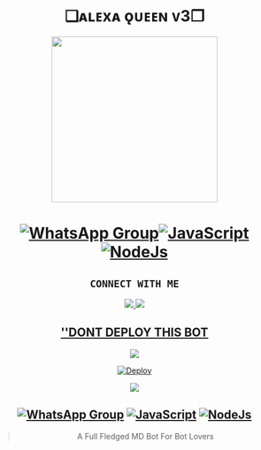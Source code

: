 

<h1 align="center">❏ᴀʟᴇxᴀ ǫᴜᴇᴇɴ ᴠ3❐<br></h1>
<p align="center">

<div align="center">
  <img border-radius: 15px src="https://i.ibb.co/TPLgRdk/Alexa.jpg/Alexaqueen.png" width="300" height="300"/>
  <p align="center">

# [![WhatsApp Group](https://img.shields.io/badge/WhatsApp-25D366?style=for-the-badge&logo=whatsapp&logoColor=white)](https://chat.whatsapp.com/LN4mY3laHz61S1ybxHBeYd)[![JavaScript](https://img.shields.io/badge/JavaScript-FFFF00?style=for-the-badge&logo=javascript&logoColor=black)](https://js.org/)[![NodeJs](https://img.shields.io/badge/Node.js-43853D?style=for-the-badge&logo=node.js&logoColor=white)](https://nodejs.org/en/)



## ```CONNECT WITH ME```

<p align="center">
<a href="https://wa.me/27686881509"><img src="https://img.shields.io/badge/Contact CYBERXKID-25D366?style=for-the-badge&logo=whatsapp&logoColor=white" />
<a href="https://chat.whatsapp.com/BgFiKPSLFsp54TMqoGH0oV"><img src="https://img.shields.io/badge/Join Official GC-25D366?style=for-the-badge&logo=whatsapp&logoColor=white" />
</p>

## ''DONT DEPLOY THIS BOT 
[![](https://raw.githubusercontent.com/ZeroTwoInc/Media/main/logo/UPPER.png)](https://alexa-queen-v3.diegoson.repl.co/)
  
[![Deploy](https://raw.githubusercontent.com/ZeroTwoInc/Media/main/logo/MIDDLE.png)](https://heroku.com/deploy?template=https://github.com/Diegoson/ALEXA-QUEEN-V3)

[![](https://raw.githubusercontent.com/ZeroTwoInc/Media/main/logo/LOWER.png)](https://youtu.be/rqbeusycfHU)





## [![WhatsApp Group](https://img.shields.io/badge/WhatsApp-25D366?style=for-the-badge&logo=whatsapp&logoColor=white)](https://chat.whatsapp.com/LN4mY3laHz61S1ybxHBeYd) [![JavaScript](https://img.shields.io/badge/JavaScript-FFFF00?style=for-the-badge&logo=javascript&logoColor=black)](https://js.org/) [![NodeJs](https://img.shields.io/badge/Node.js-43853D?style=for-the-badge&logo=node.js&logoColor=white)](https://nodejs.org/en/)
> A Full Fledged MD Bot For Bot Lovers <br>
